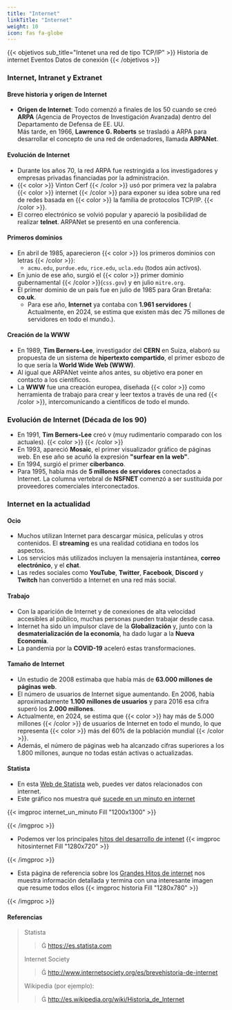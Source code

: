 ```yaml
---
title: "Internet"
linkTitle: "Internet"
weight: 10
icon: fas fa-globe
---
```

{{< objetivos sub_title="Intenet una red de tipo TCP/IP" >}}
Historia de internet
Eventos
Datos de conexión
{{< /objetivos >}}


### Internet, Intranet y Extranet

#### Breve historia y origen de Internet

- **Origen de Internet**: Todo comenzó a finales de los 50 cuando se creó **ARPA** (Agencia de Proyectos de Investigación Avanzada) dentro del Departamento de Defensa de EE. UU.  
  Más tarde, en 1966, **Lawrence G. Roberts** se trasladó a ARPA para desarrollar el concepto de una red de ordenadores, llamada **ARPANet**.

#### Evolución de Internet

- Durante los años 70, la red ARPA fue restringida a los investigadores y empresas privadas financiadas por la administración.
- {{< color >}} Vinton Cerf {{< /color >}} usó por primera vez la palabra {{< color >}} internet {{< /color >}} para exponer su idea sobre una red de redes basada en {{< color >}} la familia de protocolos TCP/IP. {{< /color >}}.
- El correo electrónico se volvió popular y apareció la posibilidad de realizar **telnet**. ARPANet se presentó en una conferencia.

#### Primeros dominios

- En abril de 1985, aparecieron {{< color >}} los primeros dominios con letras {{< /color >}}:
    - `acmu.edu`, `purdue.edu`, `rice.edu`, `ucla.edu` (todos aún activos).
- En junio de ese año, surgió el {{< color >}} primer dominio gubernamental  {{< /color >}}(`css.gov`) y en julio `mitre.org`.
- El primer dominio de un país fue en julio de 1985 para Gran Bretaña: **co.uk**.
  - Para ese año, **Internet** ya contaba con **1.961 servidores** ( Actualmente, en 2024, se estima que existen más dec 75 millones de servidores en todo el mundo.).

#### Creación de la WWW

- En 1989, **Tim Berners-Lee**, investigador del **CERN** en Suiza, elaboró su propuesta de un sistema de **hipertexto compartido**, el primer esbozo de lo que sería la **World Wide Web (WWW)**.
- Al igual que ARPANet veinte años antes, su objetivo era poner en contacto a los científicos.
- La **WWW** fue una creación europea, diseñada {{< color >}} como herramienta de trabajo para crear y leer textos a través de una red {{< /color >}}, intercomunicando a científicos de todo el mundo.

### Evolución de Internet (Década de los 90)

- En 1991, **Tim Berners-Lee** creó v  (muy rudimentario comparado con los actuales).
{{< color >}}  {{< /color >}}  
- En 1993, apareció **Mosaic**, el primer visualizador gráfico de páginas web. En ese año se acuñó la expresión **"surfear en la web"**.
- En 1994, surgió el primer **ciberbanco**.
- Para 1995, había más de **5 millones de servidores** conectados a Internet. La columna vertebral de **NSFNET** comenzó a ser sustituida por proveedores comerciales interconectados.

### Internet en la actualidad

#### Ocio

- Muchos utilizan Internet para descargar música, películas y otros contenidos. El **streaming** es una realidad cotidiana en todos los aspectos.
- Los servicios más utilizados incluyen la mensajería instantánea, **correo electrónico**, y el **chat**.
- Las redes sociales como **YouTube**, **Twitter**, **Facebook**, **Discord** y **Twitch** han convertido a Internet en una red más social.

#### Trabajo

- Con la aparición de Internet y de conexiones de alta velocidad accesibles al público, muchas personas pueden trabajar desde casa.
- Internet ha sido un impulsor clave de la **Globalización** y, junto con la **desmaterialización de la economía**, ha dado lugar a la **Nueva Economía**.
- La pandemia por la **COVID-19** aceleró estas transformaciones.

#### Tamaño de Internet

- Un estudio de 2008 estimaba que había más de **63.000 millones de páginas web**.
- El número de usuarios de Internet sigue aumentando. En 2006, había aproximadamente **1.100 millones de usuarios** y para 2016 esa cifra superó los **2.000 millones**.
- Actualmente, en 2024, se estima que {{< color >}} hay más de 5.000 millones {{< /color >}} de usuarios de Internet en todo el mundo, lo que representa {{< color >}} más del 60% de la población mundial {{< /color >}}.
- Además, el número de páginas web ha alcanzado cifras superiores a los 1.800 millones, aunque no todas están activas o actualizadas. 

#### Statista

* En esta [Web de Statista](https://es.statista.com/buscar/?q=intenet&Buscar=&p=1) web, puedes ver datos relacionados con internet.
* Este gráfico nos muestra qué [sucede en un minuto en internet](https://es.statista.com/grafico/17539/datos-creados-online-en-un-minuto/)

{{< imgproc internet_un_minuto Fill "1200x1300" >}}


{{< /imgproc >}}


* Podemos ver los principales [hitos del desarrollo de intenet](https://infografiasencastellano.com/2011/08/09/los-principales-hitos-del-desarrollo-de-internet-infografia-infographic-internet/) 
{{< imgproc hitosinternet Fill "1280x720" >}}



{{< /imgproc >}}

* Esta página de referencia sobre los [Grandes Hitos de internet](https://www.mastermarketing-valencia.com/marketing-digital/blog/internet-historia-evolucion/) nos muestra información detallada y termina con una interesante imagen que resume todos ellos
{{< imgproc historia Fill "1280x780" >}}

{{< /imgproc >}}

#### Referencias

> Statista   
> >  https://es.statista.com
> 
>  Internet Society
> >  http://www.internetsociety.org/es/brevehistoria-de-internet
> 
>  Wikipedia (por ejemplo):
> >  http://es.wikipedia.org/wiki/Historia_de_Internet